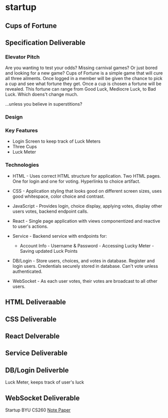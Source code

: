 # startup

## Cups of Fortune

## Specification Deliverable

### Elevator Pitch

Are you wanting to test your odds? Missing carnival games? Or just bored and looking for a new game? Cups of Fortune is a simple game that will cure all three ailments. Once logged in a member will be given the chance to pick a cup and see what fortune they get. Once a cup is chosen a fortune will be revealed. This fortune can range from Good Luck, Mediocre Luck, to Bad Luck. Which doens't change much.

...unless you believe in superstitions?

### Design

### Key Features
+ Login Screen to keep track of Luck Meters
+ Three Cups
+ Luck Meter

### Technologies
+ HTML - Uses correct HTML structure for application. Two HTML pages. One for login and one for voting. Hyperlinks to choice artifact.

+ CSS - Application styling that looks good on different screen sizes, uses good whitespace, color choice and contrast.

+ JavaScript - Provides login, choice display, applying votes, display other users votes, backend endpoint calls.

+ React - Single page application with views componentized and reactive to user's actions.

+ Service - Backend service with endpoints for:
  - Account Info
        - Username & Password
        - Accessing Lucky Meter
        - Saving updated Luck Points

+ DB/Login - Store users, choices, and votes in database. Register and login users. Credentials securely stored in database. Can't vote unless authenticated.

+ WebSocket - As each user votes, their votes are broadcast to all other users.

## HTML Deliveraable
## CSS Deliverable
## React Delverable
## Service Deliverable
## DB/Login Deliverble

Luck Meter, keeps track of user's luck

## WebSocket Deliverable

Startup BYU CS260
[Note Paper](docs/notes.md)
